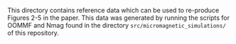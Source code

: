 This directory contains reference data which can be used to re-produce
Figures 2-5 in the paper. This data was generated by running the scripts
for OOMMF and Nmag found in the directory `src/micromagnetic_simulations/`
of this repository.
